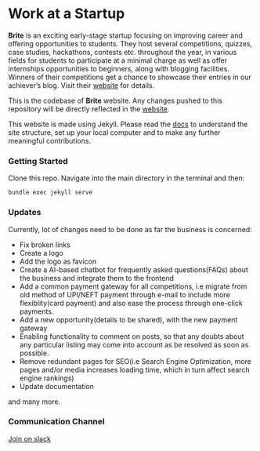 # Work at a Startup

**Brite** is an exciting early-stage startup focusing on improving career and offering opportunities to
students. They host several competitions, quizzes, case studies, hackathons, contests etc. throughout the year, 
in various fields for students to participate at a minimal charge as well as offer internships opportunities to beginners, 
along with blogging facilities.
Winners of their competitions get a chance to showcase their entries in our achiever’s blog.
Visit their [website]() for details.

This is the codebase of <strong>Brite</strong> website. Any changes pushed to this repository will be directly
reflected in the [website]().

This website is made using Jekyll. Please read the [docs](https://jekyllrb.com/docs/) to understand the site 
structure, set up your local computer and to make any further meaningful contributions.

### Getting Started
Clone this repo. Navigate into the main directory in the terminal and then:
```
bundle exec jekyll serve
```

### Updates
Currently, lot of changes need to be done as far the business is concerned:
- Fix broken links
- Create a logo
- Add the logo as favicon
- Create a AI-based chatbot for frequently asked questions(FAQs) about the business and integrate them to the frontend
- Add a common payment gateway for all competitions, i.e migrate from old method of UPI/NEFT payment through e-mail to include more flexiblity(card payment) and also ease the process through one-click payments.
- Add a new opportunity(details to be shared), with the new payment gateway
- Enabling functionality to comment on posts, so that any doubts about any particular listing may come into account
as be resolved as soon as possible.
- Remove redundant pages for SEO(i.e Search Engine Optimization, more pages and/or media increases loading time, which in turn affect search engine rankings)
- Update documentation

and many more.

### Communication Channel
[Join on slack]()




